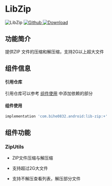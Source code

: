 # LibZip

![LibZip](https://img.shields.io/badge/AndroidAppFactory-LibZip-brightgreen)
[ ![Github](https://img.shields.io/badge/Github-LibZip-brightgreen?style=social) ](https://github.com/bihe0832/AndroidAppFactory/tree/master/LibZip)
[ ![Download](https://api.bintray.com/packages/bihe0832/android/lib-zip/images/download.svg) ](https://bintray.com/bihe0832/android/lib-zip/_latestVersion)

## 功能简介

提供ZIP 文件的压缩和解压缩，支持2G以上超大文件

## 组件信息

#### 引用仓库

引用仓库可以参考 [组件使用](./../start.md) 中添加依赖的部分

#### 组件使用

```groovy
implementation 'com.bihe0832.android:lib-zip:+'
```

## 组件功能

### ZipUtils

- ZIP文件压缩与解压缩

- 支持超过2G大文件

- 支持不解压查看列表，解压部分文件